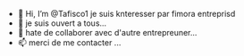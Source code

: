 - 👋 Hi, I’m @Tafisco1
  je suis knteresser par fimora entreprisd
- 🌱 je suis ouvert a tous...
- 💞️ hate de collaborer avec d'autre entrepreuner...
- 📫 merci de me contacter ...

<!---
Tafisco1/Tafisco1 is a ✨ special ✨ repository because its `README.md` (this file) appears on your GitHub profile.
You can click the Preview link to take a look at your changes.
--->
